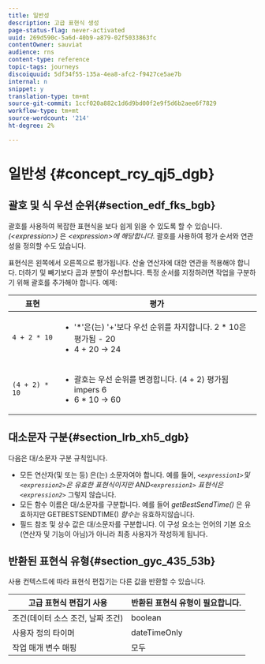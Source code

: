 ```yaml
---
title: 일반성
description: 고급 표현식 생성
page-status-flag: never-activated
uuid: 269d590c-5a6d-40b9-a879-02f5033863fc
contentOwner: sauviat
audience: rns
content-type: reference
topic-tags: journeys
discoiquuid: 5df34f55-135a-4ea8-afc2-f9427ce5ae7b
internal: n
snippet: y
translation-type: tm+mt
source-git-commit: 1ccf020a882c1d6d9bd00f2e9f5d6b2aee6f7829
workflow-type: tm+mt
source-wordcount: '214'
ht-degree: 2%

---
```



# 일반성 {#concept_rcy_qj5_dgb}

## 괄호 및 식 우선 순위{#section_edf_fks_bgb}

괄호를 사용하여 복잡한 표현식을 보다 쉽게 읽을 수 있도록 할 수 있습니다. _(&lt;expression>)_ 은 _&lt;expression>에 해당합니다_. 괄호를 사용하여 평가 순서와 연관성을 정의할 수도 있습니다.

표현식은 왼쪽에서 오른쪽으로 평가됩니다. 산술 연산자에 대한 연관을 적용해야 합니다. 더하기 및 빼기보다 곱과 분할이 우선합니다. 특정 순서를 지정하려면 작업을 구분하기 위해 괄호를 추가해야 합니다. 예제:

<!--```5 + 2 * 10 = 25, and (5 + 2) * 10 = 70```-->

| 표현 | 평가 |
|--- |--- |
| `4 + 2 * 10` | <ul><li>&#39;*&#39;은(는) &#39;+&#39;보다 우선 순위를 차지합니다. 2 * 10은 평가됨 - 20</li><li>4 + 20 → 24</li></ul> |
| `(4 + 2) * 10` | <ul><li>괄호는 우선 순위를 변경합니다. (4 + 2) 평가됨 impers 6</li><li> 6 * 10 → 60</li></ul> |

## 대소문자 구분{#section_lrb_xh5_dgb}

다음은 대/소문자 구분 규칙입니다.

* 모든 연산자(및 또는 등) 은(는) 소문자여야 합니다. 예를 들어, _`<expression1>`및`<expression2>`_은 유효한 표현식이지만 AND_`<expression1>` 표현식은 `<expression2>`_ 그렇지 않습니다.
* 모든 함수 이름은 대/소문자를 구분합니다. 예를 들어 _getBestSendTime()_ 은 유효하지만 GETBESTSENDTIME() _함수는_ 유효하지않습니다.
* 필드 참조 및 상수 값은 대/소문자를 구분합니다. 이 구성 요소는 언어의 기본 요소(연산자 및 기능이 아님)가 아니라 최종 사용자가 작성하게 됩니다.

## 반환된 표현식 유형{#section_gyc_435_53b}

사용 컨텍스트에 따라 표현식 편집기는 다른 값을 반환할 수 있습니다.

| 고급 표현식 편집기 사용 | 반환된 표현식 유형이 필요합니다. |
|--- |--- |
| 조건(데이터 소스 조건, 날짜 조건) | boolean |
| 사용자 정의 타이머 | dateTimeOnly |
| 작업 매개 변수 매핑 | 모두 |
